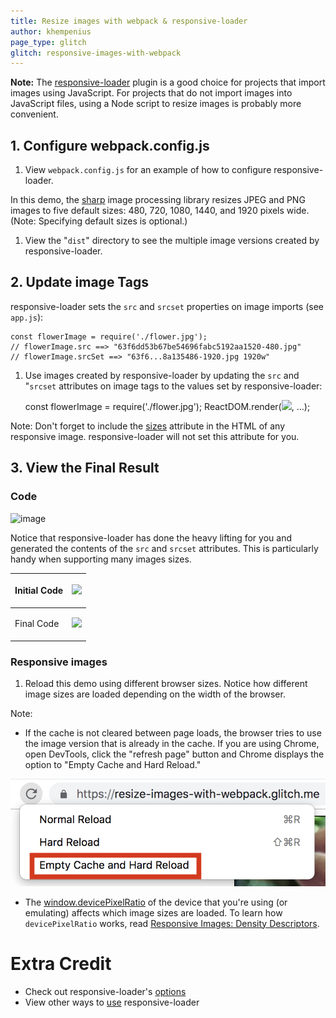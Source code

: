 ```yaml
---
title: Resize images with webpack & responsive-loader
author: khempenius
page_type: glitch
glitch: responsive-images-with-webpack
---
```


**Note:** The
[responsive-loader](https://github.com/herrstucki/responsive-loader) plugin is a
good choice for projects that import images using JavaScript. For projects that
do not import images into JavaScript files, using a Node script to resize images
is probably more convenient.

## 1. Configure webpack.config.js

1. View `webpack.config.js` for an example of how to configure
responsive-loader.

In this demo, the [sharp](http://sharp.dimens.io/en/stable/) image processing
library resizes JPEG and PNG images to five default sizes: 480, 720, 1080, 1440,
and 1920 pixels wide. (Note: Specifying default sizes is optional.)

1. View the "`dist`" directory to see the multiple image versions created by
responsive-loader.

## 2. Update image Tags

responsive-loader sets the `src` and `srcset` properties on image imports (see
`app.js`):

    const flowerImage = require('./flower.jpg');
    // flowerImage.src ==> "63f6dd53b67be54696fabc5192aa1520-480.jpg"
    // flowerImage.srcSet ==> "63f6...8a135486-1920.jpg 1920w"

1. Use images created by responsive-loader by updating the `src` and "`srcset`
attributes on image tags to the values set by responsive-loader:

    const flowerImage = require('./flower.jpg');
    ReactDOM.render(<img src={flowerImage.src} srcset={flowerImage.srcSet} sizes="50vw">, ...);

Note: Don't forget to include the
[sizes](https://developer.mozilla.org/en-US/docs/Web/HTML/Element/img#attr-sizes)
attribute in the HTML of any responsive image. responsive-loader will not set
this attribute for you.

## 3. View the Final Result

### Code

![image](./show-live.pnd)

Notice that responsive-loader has done the heavy lifting for you and generated
the contents of the `src` and `srcset` attributes. This is particularly handy
when supporting many images sizes.

<table>
<thead>
<tr>
<th>Initial Code</th>
<th><p><pre>
<img src={flowerImage.src} srcset={flowerImage.srcSet} sizes="50vw"/>
</pre></p>

</th>
</tr>
</thead>
<tbody>
<tr>
<td>Final Code</td>
<td><p><pre>
<img src="63f6dd53b67be54696fabc5192aa1520-480.jpg" srcset="63f6dd53b67be54696fabc5192aa1520-480.jpg 480w,0e6cca2660ff3c6df90db07b68cb97aa-720.jpg 720w,b0b8f6c340a98d96a2a414a70d2c73fe-1080.jpg 1080w,5596f85fbfb994ccf46eab8ee9a12779-1440.jpg 1440w,17bb43ce70871ce91e64c6908a135486-1920.jpg 1920w" sizes="50vw">
</pre></p>

</td>
</tr>
</tbody>
</table>

### Responsive images

1. Reload this demo using different browser sizes. Notice how different image
sizes are loaded depending on the width of the browser.

Note:

+  If the cache is not cleared between page loads, the browser tries to
    use the image version that is already in the cache. If you are using
    Chrome, open DevTools, click the "refresh page" button and Chrome displays
    the option to "Empty Cache and Hard Reload."

![image](./empty-cache.png)

+  The
    [window.devicePixelRatio](https://developer.mozilla.org/en-US/docs/Web/API/Window/devicePixelRatio)
    of the device that you're using (or emulating) affects which image sizes
    are loaded. To learn how `devicePixelRatio` works, read [Responsive Images: Density Descriptors]().

# Extra Credit

+  Check out responsive-loader's
    [options](https://github.com/herrstucki/responsive-loader#options)
+  View other ways to
    [use](https://github.com/herrstucki/responsive-loader#usage) responsive-loader